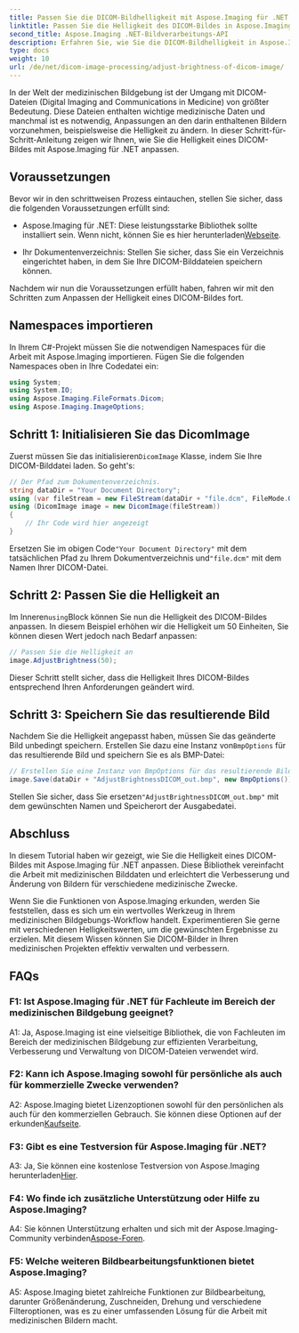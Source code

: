 ```yaml
---
title: Passen Sie die DICOM-Bildhelligkeit mit Aspose.Imaging für .NET an
linktitle: Passen Sie die Helligkeit des DICOM-Bildes in Aspose.Imaging für .NET an
second_title: Aspose.Imaging .NET-Bildverarbeitungs-API
description: Erfahren Sie, wie Sie die DICOM-Bildhelligkeit in Aspose.Imaging für .NET anpassen. Verbessern Sie medizinische Bilder ganz einfach.
type: docs
weight: 10
url: /de/net/dicom-image-processing/adjust-brightness-of-dicom-image/
---
```

In der Welt der medizinischen Bildgebung ist der Umgang mit DICOM-Dateien (Digital Imaging and Communications in Medicine) von größter Bedeutung. Diese Dateien enthalten wichtige medizinische Daten und manchmal ist es notwendig, Anpassungen an den darin enthaltenen Bildern vorzunehmen, beispielsweise die Helligkeit zu ändern. In dieser Schritt-für-Schritt-Anleitung zeigen wir Ihnen, wie Sie die Helligkeit eines DICOM-Bildes mit Aspose.Imaging für .NET anpassen.

## Voraussetzungen

Bevor wir in den schrittweisen Prozess eintauchen, stellen Sie sicher, dass die folgenden Voraussetzungen erfüllt sind:

-  Aspose.Imaging für .NET: Diese leistungsstarke Bibliothek sollte installiert sein. Wenn nicht, können Sie es hier herunterladen[Webseite](https://releases.aspose.com/imaging/net/).

- Ihr Dokumentenverzeichnis: Stellen Sie sicher, dass Sie ein Verzeichnis eingerichtet haben, in dem Sie Ihre DICOM-Bilddateien speichern können.

Nachdem wir nun die Voraussetzungen erfüllt haben, fahren wir mit den Schritten zum Anpassen der Helligkeit eines DICOM-Bildes fort.

## Namespaces importieren

In Ihrem C#-Projekt müssen Sie die notwendigen Namespaces für die Arbeit mit Aspose.Imaging importieren. Fügen Sie die folgenden Namespaces oben in Ihre Codedatei ein:

```csharp
using System;
using System.IO;
using Aspose.Imaging.FileFormats.Dicom;
using Aspose.Imaging.ImageOptions;
```

## Schritt 1: Initialisieren Sie das DicomImage

 Zuerst müssen Sie das initialisieren`DicomImage` Klasse, indem Sie Ihre DICOM-Bilddatei laden. So geht's:

```csharp
// Der Pfad zum Dokumentenverzeichnis.
string dataDir = "Your Document Directory";
using (var fileStream = new FileStream(dataDir + "file.dcm", FileMode.Open, FileAccess.Read))
using (DicomImage image = new DicomImage(fileStream))
{
    // Ihr Code wird hier angezeigt
}
```

 Ersetzen Sie im obigen Code`"Your Document Directory"` mit dem tatsächlichen Pfad zu Ihrem Dokumentverzeichnis und`"file.dcm"` mit dem Namen Ihrer DICOM-Datei.

## Schritt 2: Passen Sie die Helligkeit an

 Im Inneren`using`Block können Sie nun die Helligkeit des DICOM-Bildes anpassen. In diesem Beispiel erhöhen wir die Helligkeit um 50 Einheiten, Sie können diesen Wert jedoch nach Bedarf anpassen:

```csharp
// Passen Sie die Helligkeit an
image.AdjustBrightness(50);
```

Dieser Schritt stellt sicher, dass die Helligkeit Ihres DICOM-Bildes entsprechend Ihren Anforderungen geändert wird.

## Schritt 3: Speichern Sie das resultierende Bild

 Nachdem Sie die Helligkeit angepasst haben, müssen Sie das geänderte Bild unbedingt speichern. Erstellen Sie dazu eine Instanz von`BmpOptions` für das resultierende Bild und speichern Sie es als BMP-Datei:

```csharp
// Erstellen Sie eine Instanz von BmpOptions für das resultierende Bild und speichern Sie das resultierende Bild
image.Save(dataDir + "AdjustBrightnessDICOM_out.bmp", new BmpOptions());
```

 Stellen Sie sicher, dass Sie ersetzen`"AdjustBrightnessDICOM_out.bmp"` mit dem gewünschten Namen und Speicherort der Ausgabedatei.

## Abschluss

In diesem Tutorial haben wir gezeigt, wie Sie die Helligkeit eines DICOM-Bildes mit Aspose.Imaging für .NET anpassen. Diese Bibliothek vereinfacht die Arbeit mit medizinischen Bilddaten und erleichtert die Verbesserung und Änderung von Bildern für verschiedene medizinische Zwecke.

Wenn Sie die Funktionen von Aspose.Imaging erkunden, werden Sie feststellen, dass es sich um ein wertvolles Werkzeug in Ihrem medizinischen Bildgebungs-Workflow handelt. Experimentieren Sie gerne mit verschiedenen Helligkeitswerten, um die gewünschten Ergebnisse zu erzielen. Mit diesem Wissen können Sie DICOM-Bilder in Ihren medizinischen Projekten effektiv verwalten und verbessern.

## FAQs

### F1: Ist Aspose.Imaging für .NET für Fachleute im Bereich der medizinischen Bildgebung geeignet?

A1: Ja, Aspose.Imaging ist eine vielseitige Bibliothek, die von Fachleuten im Bereich der medizinischen Bildgebung zur effizienten Verarbeitung, Verbesserung und Verwaltung von DICOM-Dateien verwendet wird.

### F2: Kann ich Aspose.Imaging sowohl für persönliche als auch für kommerzielle Zwecke verwenden?

 A2: Aspose.Imaging bietet Lizenzoptionen sowohl für den persönlichen als auch für den kommerziellen Gebrauch. Sie können diese Optionen auf der erkunden[Kaufseite](https://purchase.aspose.com/buy).

### F3: Gibt es eine Testversion für Aspose.Imaging für .NET?

 A3: Ja, Sie können eine kostenlose Testversion von Aspose.Imaging herunterladen[Hier](https://releases.aspose.com/).

### F4: Wo finde ich zusätzliche Unterstützung oder Hilfe zu Aspose.Imaging?

A4: Sie können Unterstützung erhalten und sich mit der Aspose.Imaging-Community verbinden[Aspose-Foren](https://forum.aspose.com/).

### F5: Welche weiteren Bildbearbeitungsfunktionen bietet Aspose.Imaging?

A5: Aspose.Imaging bietet zahlreiche Funktionen zur Bildbearbeitung, darunter Größenänderung, Zuschneiden, Drehung und verschiedene Filteroptionen, was es zu einer umfassenden Lösung für die Arbeit mit medizinischen Bildern macht.